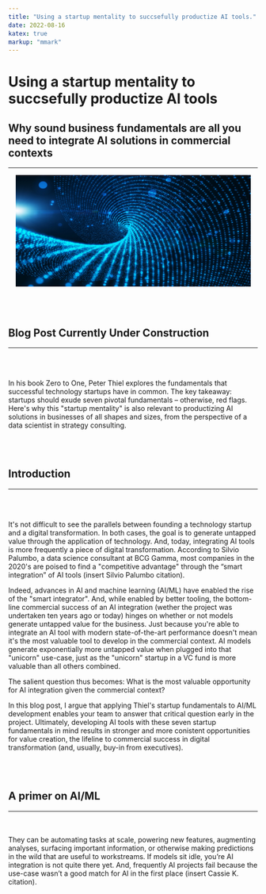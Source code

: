 ```yaml
---
title: "Using a startup mentality to succsefully productize AI tools."
date: 2022-08-16
katex: true
markup: "mmark"
---
```

# Using a startup mentality to succsefully productize AI tools

## Why sound business fundamentals are all you need to integrate AI solutions in commercial contexts
---

<p align="center"> <img src="/posts/blog_AI_image_2.jpeg"/ width = "475" height = "225"> </p>

<br><br>

## Blog Post Currently Under Construction 

---

<br><br>

In his book Zero to One, Peter Thiel explores the fundamentals that successful technology startups have in common. The key takeaway: startups should exude seven pivotal fundamentals – otherwise, red flags. Here's why this "startup mentality" is also relevant to productizing AI solutions in businesses of all shapes and sizes, from the perspective of a data scientist in strategy consulting.

<br><br>

## Introduction
---

<br><br>

It's not difficult to see the parallels between founding a technology startup and a digital transformation. In both cases, the goal is to generate untapped value through the application of technology. And, today, integrating AI tools is more frequently a piece of digital transformation. According to Silvio Palumbo, a data science consultant at BCG Gamma, most companies in the 2020's are poised to find a "competitive advantage" through the “smart integration” of AI tools (insert Silvio Palumbo citation). 

Indeed, advances in AI and machine learning (AI/ML) have enabled the rise of the "smart integrator". And, while enabled by better tooling, the bottom-line commercial success of an AI integration (wether the project was undertaken ten years ago or today) hinges on whether or not models generate untapped value for the business. Just because you're able to integrate an AI tool with modern state-of-the-art performance doesn't mean it's the most valuable tool to develop in the commercial context. AI models generate exponentially more untapped value when plugged into that "unicorn" use-case, just as the "unicorn" startup in a VC fund is more valuable than all others combined. 

The salient question thus becomes: What is the most valuable opportunity for AI integration given the commercial context? 

In this blog post, I argue that applying Thiel's startup fundamentals to AI/ML development enables your team to answer that critical question early in the project. Ultimately, developing AI tools with these seven startup fundamentals in mind results in stronger and more conistent opportunities for value creation, the lifeline to commercial success in digital transformation (and, usually, buy-in from executives).

<br><br>
## A primer on AI/ML
---
<br><br>
They can be automating tasks at scale, powering new features, augmenting analyses, surfacing important information, or otherwise making predictions in the wild that are useful to workstreams. If models sit idle, you’re AI integration is not quite there yet. And, frequently AI projects fail because the use-case wasn’t a good match for AI in the first place (insert Cassie K. citation). 
